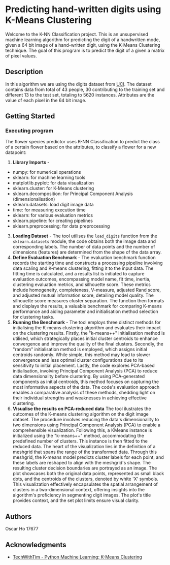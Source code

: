
# Predicting hand-written digits using K-Means Clustering

Welcome to the K-NN Classification project. This is an  unsupervised machine learning algorithm for predicting the digit of a handwritten mode, given a 64 bit image of a hand-written digit, using the K-Means Clustering technique. The goal of this program is to predict the digit of a given a matrix of pixel values.

## Description

In this algorithm we are using the digits dataset from [UCI](https://archive.ics.uci.edu/dataset/80/optical+recognition+of+handwritten+digits). The dataset contains data from total of 43 people, 30 contributing to the training set and different 13 to the test set, totaling to 5620 instances. Attributes are the value of each pixel in the 64 bit image.

## Getting Started
### Executing program
The flower species predictor uses K-NN Classification to predict the class of a certain flower based on the attributes, to classify a flower for a new datapoint:
1. **Library Imports** -
  * numpy: for numerical operations
  * sklearn: for machine learning tools
  * matplotlib.pyplot: for data visualization
  * sklearn.cluster: for K-Means clustering
  * sklearn.decomposition: for Principal Component Analysis (dimensionalisation)
  * sklearn.datasets: load digit image data
  * time: for measuring execution time 
  * sklearn: for various evaluation metrics
  * sklearn.pipeline: for creating pipelines
  * sklearn.preprocessing: for data preprocessing

3.  **Loading Dataset** - The tool utilises the `load_digits` function from the `sklearn.datasets` module, the code obtains both the image data and corresponding labels. The number of data points and the number of dimensions (features) are determined from the shape of the data array. 
4. **Define Evaluation Benchmark**  - The evaluation benchmark function records the starting time and constructs a processing pipeline involving data scaling and K-means clustering, fitting it to the input data. The fitting time is calculated, and a results list is initiated to capture evaluation outcomes, encompassing model name, fit time, inertia, clustering evaluation metrics, and silhouette score. These metrics include homogeneity, completeness, V-measure, adjusted Rand score, and adjusted mutual information score, detailing model quality. The silhouette score measures cluster separation. The function then formats and displays the results, a valuable benchmark for comparing K-means performance and aiding parameter and initialisation method selection for clustering tasks.
5. **Running the Benchmark** - The tool employs three distinct methods for initialising the K-means clustering algorithm and evaluates their impact on the clustering results. Firstly, the "k-means++" initialisation method is utilised, which strategically places initial cluster centroids to enhance convergence and improve the quality of the final clusters. Secondly, the "random" initialisation method is employed, which assigns initial centroids randomly. While simple, this method may lead to slower convergence and less optimal cluster configurations due to its sensitivity to initial placement. Lastly, the code explores PCA-based initialisation, involving Principal Component Analysis (PCA) to reduce data dimensionality before clustering. By using PCA-generated components as initial centroids, this method focuses on capturing the most informative aspects of the data. The code's evaluation approach enables a comparative analysis of these methods, shedding light on their individual strengths and weaknesses in achieving effective clustering.
6. **Visualise the results on PCA-reduced data** The tool ilustrates the outcomes of the K-means clustering algorithm on the digit image dataset. The procedure involves reducing the data's dimensionality to two dimensions using Principal Component Analysis (PCA) to enable a comprehensible visualization. Following this, a KMeans instance is initialized using the "k-means++" method, accommodating the predefined number of clusters. This instance is then fitted to the reduced data. The heart of the visualization lies in the definition of a meshgrid that spans the range of the transformed data. Through this meshgrid, the K-means model predicts cluster labels for each point, and these labels are reshaped to align with the meshgrid's shape. The resulting cluster decision boundaries are portrayed as an image. The plot showcases both the original data points, represented as small black dots, and the centroids of the clusters, denoted by white 'X' symbols. This visualization effectively encapsulates the spatial arrangement of clusters in a two-dimensional context, offering insights into the algorithm's proficiency in segmenting digit images. The plot's title provides context, and the set plot limits ensure visual clarity.

## Authors
Oscar Ho
17677

## Acknowledgments
* [TechWithTim - Python Machine Learning: K-Means Clustering](https://youtu.be/i5fIB4Gqaec)
